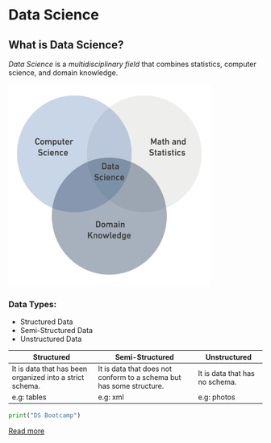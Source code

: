 # Data Science

## What is Data Science?

*Data Science* is a  *multidisciplinary field* that combines statistics, computer science, and domain knowledge.

<img src= "Picture1.png" width="400" height="400">

### Data Types: 
- Structured Data
- Semi-Structured Data
- Unstructured Data

| Structured |Semi-Structured  |Unstructured|
|--|--|--|
| It is data that has been organized into a strict schema. |It is data that does not conform to a schema but has some structure.|It is data that has no schema.  |
|e.g: tables|e.g: xml|e.g: photos|

```python
print("DS Bootcamp")
```
<a href="https://en.wikipedia.org/wiki/Data_science"> Read more</a>
